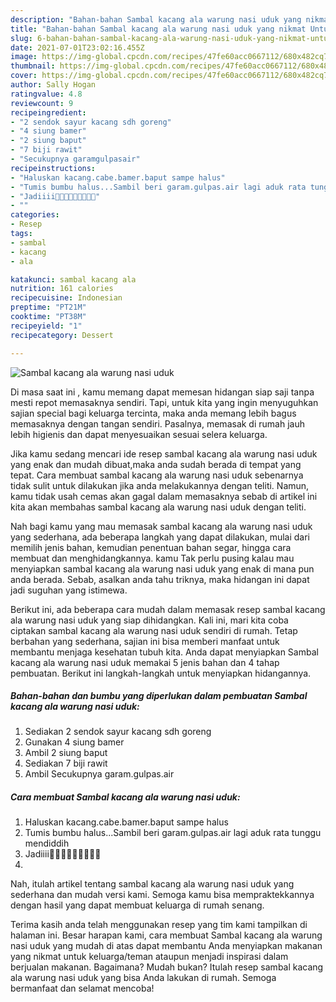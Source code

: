 ```yaml
---
description: "Bahan-bahan Sambal kacang ala warung nasi uduk yang nikmat Untuk Jualan"
title: "Bahan-bahan Sambal kacang ala warung nasi uduk yang nikmat Untuk Jualan"
slug: 6-bahan-bahan-sambal-kacang-ala-warung-nasi-uduk-yang-nikmat-untuk-jualan
date: 2021-07-01T23:02:16.455Z
image: https://img-global.cpcdn.com/recipes/47fe60acc0667112/680x482cq70/sambal-kacang-ala-warung-nasi-uduk-foto-resep-utama.jpg
thumbnail: https://img-global.cpcdn.com/recipes/47fe60acc0667112/680x482cq70/sambal-kacang-ala-warung-nasi-uduk-foto-resep-utama.jpg
cover: https://img-global.cpcdn.com/recipes/47fe60acc0667112/680x482cq70/sambal-kacang-ala-warung-nasi-uduk-foto-resep-utama.jpg
author: Sally Hogan
ratingvalue: 4.8
reviewcount: 9
recipeingredient:
- "2 sendok sayur kacang sdh goreng"
- "4 siung bamer"
- "2 siung baput"
- "7 biji rawit"
- "Secukupnya garamgulpasair"
recipeinstructions:
- "Haluskan kacang.cabe.bamer.baput sampe halus"
- "Tumis bumbu halus...Sambil beri garam.gulpas.air lagi aduk rata tunggu mendiddih"
- "Jadiiii🤤🤤🤤🤤🤤🤤🤤🤤🤤"
- ""
categories:
- Resep
tags:
- sambal
- kacang
- ala

katakunci: sambal kacang ala 
nutrition: 161 calories
recipecuisine: Indonesian
preptime: "PT21M"
cooktime: "PT38M"
recipeyield: "1"
recipecategory: Dessert

---
```



![Sambal kacang ala warung nasi uduk](https://img-global.cpcdn.com/recipes/47fe60acc0667112/680x482cq70/sambal-kacang-ala-warung-nasi-uduk-foto-resep-utama.jpg)

Di masa  saat ini , kamu memang dapat memesan hidangan siap saji tanpa mesti repot memasaknya sendiri. Tapi, untuk kita yang ingin menyuguhkan sajian special bagi keluarga tercinta, maka anda memang lebih bagus memasaknya dengan tangan sendiri. Pasalnya, memasak di rumah jauh lebih higienis dan dapat menyesuaikan sesuai selera keluarga.

Jika kamu sedang mencari ide resep sambal kacang ala warung nasi uduk yang enak dan mudah dibuat,maka anda sudah berada di tempat yang tepat. Cara membuat sambal kacang ala warung nasi uduk  sebenarnya tidak sulit untuk dilakukan jika anda melakukannya dengan teliti. Namun, kamu tidak usah cemas akan gagal dalam memasaknya 
sebab di artikel ini kita akan membahas sambal kacang ala warung nasi uduk dengan teliti.  



Nah bagi kamu yang mau memasak sambal kacang ala warung nasi uduk yang sederhana, ada beberapa langkah yang dapat dilakukan, mulai dari memilih jenis bahan, kemudian penentuan bahan segar, hingga cara membuat dan menghidangkannya. kamu Tak perlu pusing kalau mau menyiapkan sambal kacang ala warung nasi uduk yang enak di mana pun anda berada. Sebab, asalkan anda  tahu triknya, maka hidangan ini dapat jadi suguhan yang istimewa.

Berikut ini, ada beberapa cara mudah dalam memasak resep sambal kacang ala warung nasi uduk yang siap dihidangkan. Kali ini, mari kita coba ciptakan sambal kacang ala warung nasi uduk sendiri di rumah. Tetap berbahan yang sederhana, sajian ini bisa memberi manfaat untuk membantu menjaga kesehatan tubuh kita. Anda dapat menyiapkan Sambal kacang ala warung nasi uduk memakai 5 jenis bahan dan 4 tahap pembuatan. Berikut ini langkah-langkah untuk menyiapkan hidangannya.

<!--inarticleads1-->

##### Bahan-bahan dan bumbu yang diperlukan dalam pembuatan Sambal kacang ala warung nasi uduk:

1. Sediakan 2 sendok sayur kacang sdh goreng
1. Gunakan 4 siung bamer
1. Ambil 2 siung baput
1. Sediakan 7 biji rawit
1. Ambil Secukupnya garam.gulpas.air




<!--inarticleads2-->

##### Cara membuat Sambal kacang ala warung nasi uduk:

1. Haluskan kacang.cabe.bamer.baput sampe halus
1. Tumis bumbu halus...Sambil beri garam.gulpas.air lagi aduk rata tunggu mendiddih
1. Jadiiii🤤🤤🤤🤤🤤🤤🤤🤤🤤
1. 




Nah, itulah artikel tentang  sambal kacang ala warung nasi uduk  yang sederhana dan mudah versi kami. Semoga kamu bisa mempraktekkannya dengan hasil yang dapat membuat keluarga di rumah senang. 

Terima kasih anda telah menggunakan resep yang tim kami tampilkan di halaman ini. Besar harapan kami, cara membuat  Sambal kacang ala warung nasi uduk yang mudah di atas dapat membantu Anda menyiapkan makanan yang nikmat untuk keluarga/teman ataupun menjadi inspirasi dalam berjualan makanan. Bagaimana? Mudah bukan? Itulah resep sambal kacang ala warung nasi uduk yang bisa Anda lakukan di rumah. Semoga bermanfaat dan selamat mencoba!

